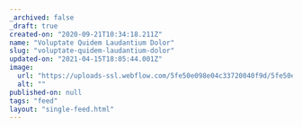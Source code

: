 ```yaml
---
_archived: false
_draft: true
created-on: "2020-09-21T10:34:18.211Z"
name: "Voluptate Quidem Laudantium Dolor"
slug: "voluptate-quidem-laudantium-dolor"
updated-on: "2021-04-15T18:05:44.001Z"
image:
  url: "https://uploads-ssl.webflow.com/5fe50e098e04c33720040f9d/5fe50e098e04c3857e040ff8_1600684452956-image6.jpg"
  alt: ""
published-on: null
tags: "feed"
layout: "single-feed.html"
---
```



